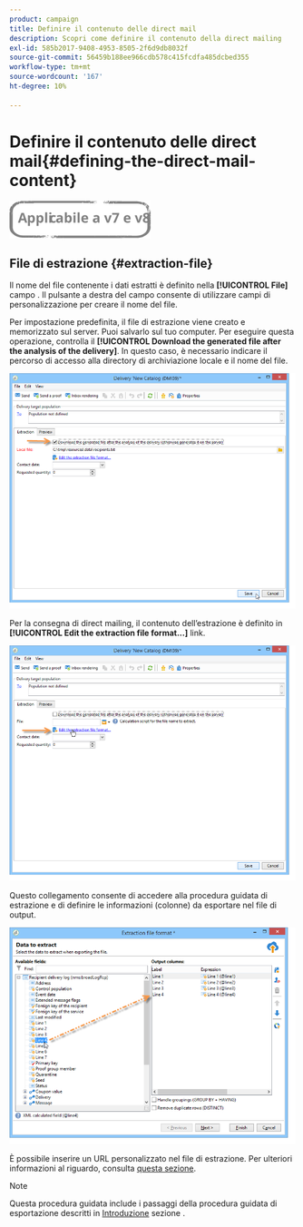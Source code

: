 ```yaml
---
product: campaign
title: Definire il contenuto delle direct mail
description: Scopri come definire il contenuto della direct mailing
exl-id: 585b2017-9408-4953-8505-2f6d9db8032f
source-git-commit: 56459b188ee966cdb578c415fcdfa485dcbed355
workflow-type: tm+mt
source-wordcount: '167'
ht-degree: 10%

---
```


# Definire il contenuto delle direct mail{#defining-the-direct-mail-content}

![](../../assets/common.svg)

## File di estrazione {#extraction-file}

Il nome del file contenente i dati estratti è definito nella **[!UICONTROL File]** campo . Il pulsante a destra del campo consente di utilizzare campi di personalizzazione per creare il nome del file.

Per impostazione predefinita, il file di estrazione viene creato e memorizzato sul server. Puoi salvarlo sul tuo computer. Per eseguire questa operazione, controlla il **[!UICONTROL Download the generated file after the analysis of the delivery]**. In questo caso, è necessario indicare il percorso di accesso alla directory di archiviazione locale e il nome del file.

![](assets/s_ncs_user_mail_delivery_local_file.png)

Per la consegna di direct mailing, il contenuto dell’estrazione è definito in **[!UICONTROL Edit the extraction file format...]** link.

![](assets/s_ncs_user_mail_delivery_format_link.png)

Questo collegamento consente di accedere alla procedura guidata di estrazione e di definire le informazioni (colonne) da esportare nel file di output.

![](assets/s_ncs_user_mail_delivery_format_wz.png)

È possibile inserire un URL personalizzato nel file di estrazione. Per ulteriori informazioni al riguardo, consulta [questa sezione](../../web/using/publishing-a-web-form.md).

>[!NOTE]
>
>Questa procedura guidata include i passaggi della procedura guidata di esportazione descritti in [Introduzione](../../platform/using/executing-export-jobs.md) sezione .
